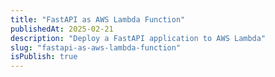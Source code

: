 ```yaml
---
title: "FastAPI as AWS Lambda Function"
publishedAt: 2025-02-21
description: "Deploy a FastAPI application to AWS Lambda"
slug: "fastapi-as-aws-lambda-function"
isPublish: true
---
```



